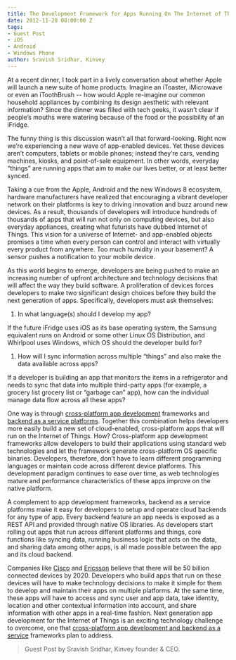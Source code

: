 ```yaml
---
title: The Development Framework for Apps Running On The Internet of Things
date: 2012-11-28 00:00:00 Z
tags:
- Guest Post
- iOS
- Android
- Windows Phone
author: Sravish Sridhar, Kinvey
---
```


At a recent dinner, I took part in a lively conversation about whether Apple will launch a new suite of home products. Imagine an iToaster, iMicrowave or even an iToothBrush -- how would Apple re-imagine our common household appliances by combining its design aesthetic with relevant information?  Since the dinner was filled with tech geeks, it wasn’t clear if people’s mouths were watering because of the food or the possibility of an iFridge.

The funny thing is this discussion wasn’t all that forward-looking. Right now we’re experiencing a new wave of app-enabled devices. Yet these devices aren’t computers, tablets or mobile phones; instead they’re cars, vending machines, kiosks, and point-of-sale equipment.  In other words, everyday “things” are running apps that aim to make our lives better, or at least better synced.

Taking a cue from the Apple, Android and the new Windows 8 ecosystem, hardware manufacturers have realized that encouraging a vibrant developer network on their platforms is key to driving innovation and buzz around new devices. As a result, thousands of developers will introduce hundreds of thousands of apps that will run not only on computing devices, but also everyday appliances, creating what futurists have dubbed Internet of Things.  This vision for a universe of Internet- and app-enabled objects promises a time when every person can control and interact with virtually every product from anywhere. Too much humidity in your basement? A sensor pushes a notification to your mobile device.

As this world begins to emerge, developers are being pushed to make an increasing number of upfront architecture and technology decisions that will affect the way they build software.  A proliferation of devices forces developers to make two significant design choices before they build the next generation of apps. Specifically, developers must ask themselves:

1. In what language(s) should I develop my app?

  If the future iFridge uses iOS as its base operating system, the Samsung equivalent runs on Android or some other Linux OS Distribution, and Whirlpool uses Windows, which OS should the developer build for?

1. How will I sync information across multiple “things” and also make the data available across apps?

  If a developer is building an app that monitors the items in a refrigerator and needs to sync that data into multiple third-party apps (for example, a grocery list grocery list or “garbage can” app), how can the individual manage data flow across all these apps?

One way is through [cross-platform app development](https://phonegap.com) frameworks and [backend as a service platforms](http://kinvey.com). Together this combination helps developers more easily build a new set of cloud-enabled, cross-platform apps that will run on the Internet of Things.  How?  Cross-platform app development frameworks allow developers to build their applications using standard web technologies and let the framework generate cross-platform OS specific binaries. Developers, therefore, don’t have to learn different programming languages or maintain code across different device platforms.  This development paradigm continues to ease over time, as web technologies mature and performance characteristics of these apps improve on the native platform.

A complement to app development frameworks, backend as a service platforms make it easy for developers to setup and operate cloud backends for any type of app.  Every backend feature an app needs is exposed as a REST API and provided through native OS libraries. As developers start rolling out apps that run across different platforms and things, core functions like syncing data, running business logic that acts on the data, and sharing data among other apps, is all made possible between the app and its cloud backend.

Companies like [Cisco](http://www.cisco.com/web/about/ac79/docs/innov/IoT_IBSG_0411FINAL.pdf) and [Ericsson](http://www.ericsson.com/res/docs/whitepapers/wp-50-billions.pdf) believe that there will be 50 billion connected devices by 2020. Developers who build apps that run on these devices will have to make technology decisions to make it simple for them to develop and maintain their apps on multiple platforms.  At the same time, these apps will have to access and sync user and app data, take identity, location and other contextual information into account, and share information with other apps in a real-time fashion. Next generation app development for the Internet of Things is an exciting technology challenge to overcome, one that [cross-platform app development and backend as a service](http://www.kinvey.com/phonegap) frameworks plan to address.

> Guest Post by Sravish Sridhar, Kinvey founder & CEO.

